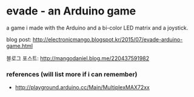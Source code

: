 # evade - an Arduino game

a game i made with the Arduino and a bi-color LED matrix and a joystick.

blog post: <http://electronicmango.blogspot.kr/2015/07/evade-arduino-game.html>

블로그 포스트: <http://mangodaniel.blog.me/220437591982>

### references (will list more if i can remember)

* <http://playground.arduino.cc/Main/MultiplexMAX72xx>